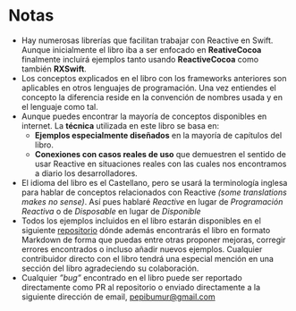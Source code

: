 # Notas
- Hay numerosas librerías que facilitan trabajar con Reactive en Swift. Aunque inicialmente el libro iba a ser enfocado en  **ReativeCocoa** finalmente incluirá ejemplos tanto usando **ReactiveCocoa** como también **RXSwift**.
- Los conceptos explicados en el libro con los frameworks anteriores son aplicables en otros lenguajes de programación. Una vez entiendes el concepto la diferencia reside en la convención de nombres usada y en el lenguaje como tal.
- Aunque puedes encontrar la mayoría de conceptos disponibles en internet. La **técnica** utilizada en este libro se basa en:
	- **Ejemplos especialmente diseñados** en la mayoría de capítulos del libro.
	- **Conexiones con casos reales de uso** que demuestren el sentido de usar Reactive en situaciones reales con las cuales nos encontramos a diario los desarrolladores.
- El idioma del libro es el Castellano, pero se usará la terminología inglesa para hablar de conceptos relacionados con Reactive *(some translations makes no sense)*. Así pues hablaré *Reactive* en lugar de *Programación Reactiva* o de *Disposable* en lugar de *Disponible*
- Todos los ejemplos incluidos en el libro estarán disponibles en el siguiente [repositorio][1] dónde además encontrarás el libro en formato Markdown de forma  que puedas entre otras proponer mejoras, corregir errores encontrados o incluso añadir nuevos ejemplos. Cualquier contribuidor directo con el libro tendrá una especial mención en una sección del libro agradeciendo su colaboración.
- Cualquier *”bug”* encontrado en el libro puede ser reportado directamente como PR al repositorio o enviado directamente a la siguiente dirección de email, [pepibumur@gmail.com][2]

[1]:	https://github.com/pepibumur/programacion-reactiva-swift-book
[2]:	mailto://pepibumur@gmail.com